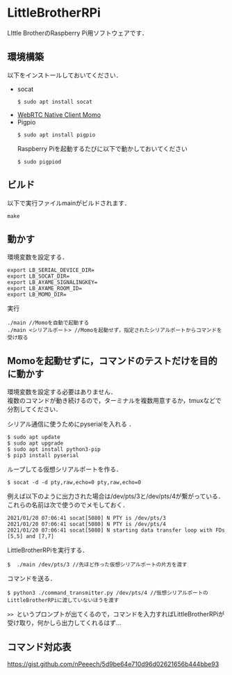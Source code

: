 # LittleBrotherRPi
LIttle BrotherのRaspberry Pi用ソフトウェアです．
## 環境構築
以下をインストールしておいてください．
- socat
    ```
    $ sudo apt install socat
    ```
- [WebRTC Native Client Momo](https://github.com/shiguredo/momo)
- Pigpio
    ```
    $ sudo apt install pigpio
    ```
    Raspberry Piを起動するたびに以下で動かしておいてください
    ```
    $ sudo pigpiod
    ```
## ビルド
以下で実行ファイルmainがビルドされます．
```
make
```

## 動かす
環境変数を設定する．
```
export LB_SERIAL_DEVICE_DIR=
export LB_SOCAT_DIR=
export LB_AYAME_SIGNALINGKEY=
export LB_AYAME_ROOM_ID=
export LB_MOMO_DIR=
```
実行
```
./main //Momoを自動で起動する
./main <シリアルポート> //Momoを起動せず，指定されたシリアルポートからコマンドを受け取る
```

## Momoを起動せずに，コマンドのテストだけを目的に動かす
環境変数を設定する必要はありません．  
複数のコマンドが動き続けるので，ターミナルを複数用意するか，tmuxなどで分割してください．

シリアル通信に使うためにpyserialを入れる  ．
```
$ sudo apt update
$ sudo apt upgrade
$ sudo apt install python3-pip
$ pip3 install pyserial
```
ループしてる仮想シリアルポートを作る．
```
$ socat -d -d pty,raw,echo=0 pty,raw,echo=0
```
例えば以下のように出力された場合は/dev/pts/3と/dev/pts/4が繋がっている．これらの名前は次で使うのでメモしておく．
```
2021/01/20 07:06:41 socat[5080] N PTY is /dev/pts/3
2021/01/20 07:06:41 socat[5080] N PTY is /dev/pts/4
2021/01/20 07:06:41 socat[5080] N starting data transfer loop with FDs [5,5] and [7,7]
```
LittleBrotherRPiを実行する．
```
$  ./main /dev/pts/3 //先ほど作った仮想シリアルポートの片方を渡す
```

コマンドを送る．
```
$ python3 ./command_transmitter.py /dev/pts/4 //仮想シリアルポートのLittleBrotherRPiに渡していないほうを渡す
```
`>> `というプロンプトが出てくるので，コマンドを入力すればLittleBrotherRPiが受け取り，何かしら出力してくれるはず...

## コマンド対応表
https://gist.github.com/nPeeech/5d9be64e710d96d02621656b444bbe93